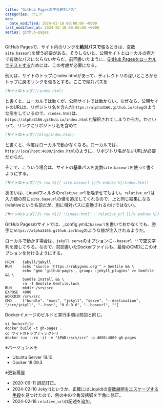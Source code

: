 ```yaml
---
title: "GitHub Pagesの中の絶対パス"
categories: ウェブ
seo:
  date_modified: 2024-02-18 00:00:00 +0900
last_modified_at: 2024-02-18 00:00:00 +0900
series: github-pages
---
```


GitHub Pagesで、サイト内のリンクを**絶対パスで**張るときは、変数`site.baseurl`を使う必要がある。そうしないと、公開サイトとローカルの両方で有効なパスにならないからだ。前回書いたように、[GitHub Pagesをローカルでテストする](20190413.html)ためには、この考慮が必要になる。

例えば、サイトのトップにindex.htmlがあって、ディレクトリの深いところからトップに戻るリンクを張るとする。ここで絶対パスを

```markdown
[サイトのトップ](/index.html)
```

と書くと、ローカルでは動くが、公開サイトでは動かない。なぜなら、公開サイトのURLは、リポジトリ名を含んだ`https://alpha3166.github.io/blog`のような形をしているので、`/index.html`は、`https://alpha3166.github.io/index.html`と解釈されてしまうからだ。かといって、リンクにリポジトリ名を含めて

```markdown
[サイトのトップ](/blog/index.html)
```

と書くと、今度はローカルで動かなくなる。ローカルでは、`http://localhost:4000/index.html`のように、リポジトリ名がないURLが必要だからだ。

そこで、こういう場合は、サイトの基準パスを変数`site.baseurl`を使って書くようにする。

```markdown
[サイトのトップ]({% raw %}{{ site.baseurl }}{% endraw %}/index.html)
```

あるいは、Liquidフィルタの`relative_url`を噛ませてもよい。`relative_url`は入力値の前に`site.baseurl`の値を追加してくれるので、上と同じ結果になる(relativeという名前だが、別に相対パスに変換されるわけではない)。

```markdown
[サイトのトップ]({% raw %}{{ "/index.html" | relative_url }}{% endraw %})
```

GitHub Pagesのサイトでは、_config.ymlに`baseurl`を書いておかなくても、勝手に`https://alpha3166.github.io/blog`のような値が注入されるようだ。

ローカルで動かす場合は、`jekyll serve`のオプションに`--baseurl ""`で空文字列を渡してやる。なので、前回書いたDockerファイルも、最後のCMDにこのオプションを付けるようにする。

```docker
FROM    jekyll/jekyll
RUN     echo "source 'https://rubygems.org'" > Gemfile && \
        echo "gem 'github-pages', group: :jekyll_plugins" >> Gemfile && \
        bundle install && \
        rm -f Gemfile Gemfile.lock
RUN     mkdir /srv/src
EXPOSE  4000
WORKDIR /srv/src
CMD     ["bundle", "exec", "jekyll", "serve", "--destination", "/srv/jekyll", "--host", "0.0.0.0", "--baseurl", ""]
```

Dockerイメージのビルドと実行手順は前回と同じ。

```shell
vi Dockerfile
docker build -t gh-pages .
cd サイトのトップディレクトリ
docker run --rm -it -v "$PWD:/srv/src" -p 4000:4000 gh-pages
```

※バージョンメモ

- Ubuntu Server 18.10
- Docker 18.09.3

※更新履歴

- 2020-06-11 誤記訂正。
- 2024-02-10 Jekyll(というか、正確にはLiquid)の[変数展開をエスケープする手段](https://stackoverflow.com/questions/3330979/outputting-literal-curly-braces-in-liquid-templates)を見つけたので、例の中の全角波括弧を半角に修正。
- 2024-02-18 `relative_url`の記述を追加。
